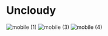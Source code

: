 # Uncloudy

![mobile (1)](https://user-images.githubusercontent.com/95291101/173553011-86359127-fa7e-4da7-846b-7d62dbdf31e7.png)
![mobile (3)](https://user-images.githubusercontent.com/95291101/173553094-9f39f427-ff5b-4b1b-ae5f-a8208981d312.png)
![mobile (4)](https://user-images.githubusercontent.com/95291101/173553119-990ac942-f831-4da4-b581-b9d33c9bd0e4.png)

